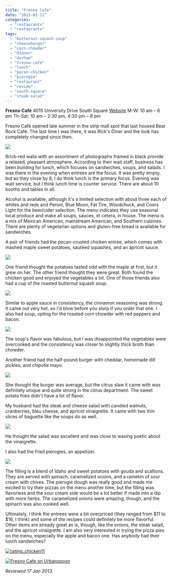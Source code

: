 ```yaml
---
title: "Fresno Cafe"
date: "2013-01-21"
categories: 
  - "restaurants"
  - "restaurants"
tags: 
  - "butternut-squash-soup"
  - "cheeseburger"
  - "corn-chowder"
  - "dinner"
  - "durham"
  - "fresno-cafe"
  - "lunch"
  - "pecan-chicken"
  - "pierogie"
  - "restaurant"
  - "review"
  - "south-square"
  - "steak-salad"
---
```


**Fresno Café** 4015 University Drive South Square [Website](http://fresnocafedurham.com/index.html) M-W: 10 am – 6 pm Th-Sat: 10 am – 2:30 pm, 4:30 pm – 8 pm

Fresno Café opened late summer in the strip mall spot that last housed Bear Rock Café. The last time I was there, it was Rick's Diner and the look has completely changed since then.

[![](http://carpedurham.com/wp-content/uploads/2013/01/Fresno-Cafe-01.jpg)](http://carpedurham.com/2013/01/21/fresno-cafe/fresno-cafe-01/)

Brick-red walls with an assortment of photographs framed in black provide a relaxed, pleasant atmosphere. According to their wait staff, business has been building for lunch, which focuses on sandwiches, soups, and salads. I was there in the evening when entrees are the focus. It was pretty empty, but as they close by 8, I do think lunch is the primary focus. Evening was wait service, but I think lunch time is counter service. There are about 10 booths and tables in all.

Alcohol is available, although it's a limited selection with about three each of whites and reds and Peroni, Blue Moon, Fat Tire, Woodchuck, and Coors Light for the beer/cider selection. The menu indicates they use seasonal local produce and make all soups, sauces, et cetera, in house. The menu is a mix of Mexican American, mainstream American, and Southern cuisines. There are plenty of vegetarian options and gluten-free bread is available for sandwiches.

A pair of friends had the pecan-crusted chicken entrée, which comes with mashed maple sweet potatoes, sautéed squashes, and an apricot sauce.

[![](http://carpedurham.com/wp-content/uploads/2013/01/Fresno-Cafe-04.jpg)](http://carpedurham.com/2013/01/21/fresno-cafe/fresno-cafe-04/)

One friend thought the potatoes tasted odd with the maple at first, but it grew on her. The other friend thought they were great. Both found the chicken good and enjoyed the vegetables a lot. One of those friends also had a cup of the roasted butternut squash soup.

[![](http://carpedurham.com/wp-content/uploads/2013/01/Fresno-Cafe-07.jpg)](http://carpedurham.com/2013/01/21/fresno-cafe/fresno-cafe-07/)

Similar to apple sauce in consistency, the cinnamon seasoning was strong. It came out very hot, so I'd blow before you slurp if you order that one. I also had soup, opting for the roasted corn chowder with red peppers and bacon.

[![](http://carpedurham.com/wp-content/uploads/2013/01/Fresno-Cafe-02.jpg)](http://carpedurham.com/2013/01/21/fresno-cafe/fresno-cafe-02/)

The soup's flavor was fabulous, but I was disappointed the vegetables were overcooked and the consistency was closer to slightly thick broth than chowder.

Another friend had the half-pound burger with cheddar, homemade dill pickles, and chipotle mayo.

[![](http://carpedurham.com/wp-content/uploads/2013/01/Fresno-Cafe-06.jpg)](http://carpedurham.com/2013/01/21/fresno-cafe/fresno-cafe-06/)

She thought the burger was average, but the citrus slaw it came with was definitely unique and quite strong in the citrus department. The sweet potato fries didn't have a lot of flavor.

My husband had the steak and cheese salad with candied walnuts, cranberries, bleu cheese, and apricot vinaigrette. It came with two thin slices of baguette like the soups do as well.

[![](http://carpedurham.com/wp-content/uploads/2013/01/Fresno-Cafe-05.jpg)](http://carpedurham.com/2013/01/21/fresno-cafe/fresno-cafe-05/)

He thought the salad was excellent and was close to waxing poetic about the vinaigrette.

I also had the fried pierogies, an appetizer.

[![](http://carpedurham.com/wp-content/uploads/2013/01/Fresno-Cafe-03.jpg)](http://carpedurham.com/2013/01/21/fresno-cafe/fresno-cafe-03/)

The filling is a blend of Idaho and sweet potatoes with gouda and scallions. They are served with spinach, caramelized onions, and a ramekin of sour cream with chives. The pierogie dough was really good and made me excited to try their pizzas on the menu another time, but the filling was flavorless and the sour cream side would be a lot better if made into a dip with more herbs. The caramelized onions were amazing, though, and the spinach was also cooked well.

Ultimately, I think the entrees were a bit overpriced (they ranged from $11 to $16, I think) and some of the recipes could definitely be more flavorful. Other items are already great as is, though, like the onions, the steak salad, and the apricot vinaigrette. I am also very interested in trying the pizza pies on the menu, especially the apple and bacon one. Has anybody had their lunch sandwiches?

[![rating_chicken11](http://s3.amazonaws.com/thegourmez-wpmedia/2009/02/rating_chicken11.gif)](http://www.thegourmez.com/2009/02/barten-guestier-private-selection-merlot-2006/rating_chicken11/)

[![Fresno Cafe on Urbanspoon](http://www.urbanspoon.com/b/link/1710858/minilink.gif)](http://www.urbanspoon.com/r/25/1710858/restaurant/Hope-Valley/Fresno-Cafe-Durham)

_Reviewed 17 Jan 2013._
